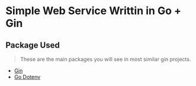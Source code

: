 # Simple Web Service Writtin in Go + Gin

## Package Used

> These are the main packages you will see in most similar gin projects.

- [Gin](https://gin-gonic.com)
- [Go Dotenv](https://github.com/joho/godotenv)
